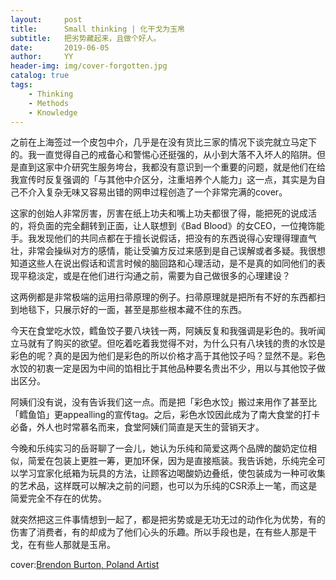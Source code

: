 ```yaml
---
layout:     post
title:      Small thinking | 化干戈为玉帛
subtitle:   把劣势藏起来，且做个好人。
date:       2019-06-05
author:     YY
header-img: img/cover-forgotten.jpg
catalog: true
tags:
    - Thinking
    - Methods
    - Knowledge
---
```


之前在上海签过一个皮包中介，几乎是在没有货比三家的情况下谈完就立马定下的。我一直觉得自己的戒备心和警惕心还挺强的，从小到大落不入坏人的陷阱。但是直到这家中介研究生服务垮台，我都没有意识到一个重要的问题，就是他们在给我宣传时反复强调的「与其他中介区分，注重培养个人能力」这一点，其实是为自己不介入复杂无味又容易出错的网申过程创造了一个非常完满的cover。

这家的创始人非常厉害，厉害在纸上功夫和嘴上功夫都很了得，能把死的说成活的，将负面的完全翻转到正面，让人联想到《Bad Blood》的女CEO，一位掩饰能手。我发现他们的共同点都在于擅长说假话，把没有的东西说得心安理得理直气壮，非常会操纵对方的感情，能让受骗方反过来感到是自己误解或者多疑。我很想知道这些人在说出假话和谎言时候的脑回路和心理活动，是不是真的如同他们的表现平稳淡定，或是在他们进行沟通之前，需要为自己做很多的心理建设？

这两例都是非常极端的运用扫帚原理的例子。扫帚原理就是把所有不好的东西都扫到地毯下，只展示好的一面，甚至是那些根本藏不住的东西。

今天在食堂吃水饺，鳕鱼饺子要八块钱一两，阿姨反复和我强调是彩色的。我听闻立马就有了购买的欲望。但吃着吃着我觉得不对，为什么只有八块钱的贵的水饺是彩色的呢？真的是因为他们是彩色的所以价格才高于其他饺子吗？显然不是。彩色水饺的初衷一定是因为中间的馅相比于其他品种要名贵出不少，用以与其他饺子做出区分。

阿姨们没有说，没有告诉我们这一点。而是把「彩色水饺」搬过来用作了甚至比「鳕鱼馅」更appealling的宣传tag。之后，彩色水饺因此成为了南大食堂的打卡必备，外人也时常慕名而来，食堂阿姨们简直是天生的营销天才。

今晚和乐纯实习的岳哥聊了一会儿，她认为乐纯和简爱这两个品牌的酸奶定位相似，简爱在包装上更胜一筹，更加环保，因为是直接瓶装。我告诉她，乐纯完全可以学习宜家化纸箱为玩具的方法，让顾客边喝酸奶边叠纸，使包装成为一种可收集的艺术品，这样既可以解决之前的问题，也可以为乐纯的CSR添上一笔，而这是简爱完全不存在的优势。

就突然把这三件事情想到一起了，都是把劣势或是无功无过的动作化为优势，有的伤害了消费者，有的却成为了他们心头的乐趣。所以手段也是，在有些人那是干戈，在有些人那就是玉帛。

cover:[Brendon Burton, Poland Artist](www.brendonburton.com)
